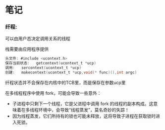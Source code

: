 # 笔记
### 纤程:

可以由用户态决定调用关系的线程

栈需要由应用程序提供

```c
头文件: #include <ucontext.h>
保存当前状态:   getcontext(ucontext_t *ucp)   
调用:   sercontext(ucontext_t *ucp)
创建:   makecontext(ucontext_t *ucp,void(* func)(),int argc)
```

纤程状态并不会保存在内核中的TCB里，而是保存在参数ucp里

在多线程程序中使用 fork，可能会导致一些意外：

* 子进程中只剩下一个线程，它是父进程中调用 fork 的线程的副本构成。这意味着在多线程环境中，会导致“线程蒸发”，莫名奇妙的失踪！
* 因为线程蒸发，它们所持有的锁也可能未释放，这将导致子进程在获取锁时进入死锁。